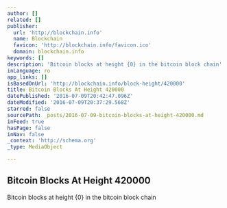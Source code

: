 ```yaml
---
author: []
related: []
publisher:
  url: 'http://blockchain.info'
  name: Blockchain
  favicon: 'http://blockchain.info/favicon.ico'
  domain: blockchain.info
keywords: []
description: 'Bitcoin blocks at height {0} in the bitcoin block chain'
inLanguage: ro
app_links: []
isBasedOnUrl: 'http://blockchain.info/block-height/420000'
title: Bitcoin Blocks At Height 420000
datePublished: '2016-07-09T20:42:47.096Z'
dateModified: '2016-07-09T20:37:29.568Z'
starred: false
sourcePath: _posts/2016-07-09-bitcoin-blocks-at-height-420000.md
inFeed: true
hasPage: false
inNav: false
_context: 'http://schema.org'
_type: MediaObject

---
```

<article style=""><h1>Bitcoin Blocks At Height 420000</h1><p>Bitcoin blocks at height {0} in the bitcoin block chain</p></article>